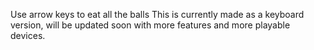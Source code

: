 Use arrow keys to eat all the balls
This is currently made as a keyboard version, will be updated soon with more features and more playable devices. 
